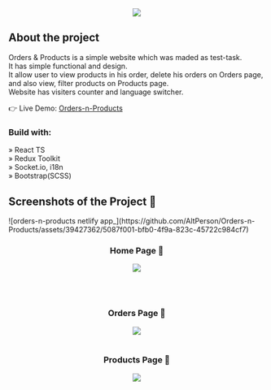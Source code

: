 <div align='center'><img src='https://github.com/AltPerson/Orders-n-Products/assets/39427362/2e4f3e1d-3fb7-41b3-93db-b60945504e90'/></div>

<h2>About the project</h2>

<p>Orders & Products is a simple website which was maded as test-task.<br>
It has simple functional and design.<br> 
It allow user to view products in his order, delete his orders on Orders page, and also view, filter products on Products page.<br>
Website has visiters counter and language switcher.
</p>

👉 Live Demo: <a href='https://orders-n-products.netlify.app/'>Orders-n-Products</a>

<h3>Build with:</h3>

» React TS <br>
» Redux Toolkit <br>
» Socket.io, i18n <br>
» Bootstrap(SCSS) <br>


<h2>Screenshots of the Project 📸</h2>![orders-n-products netlify app_](https://github.com/AltPerson/Orders-n-Products/assets/39427362/5087f001-bfb0-4f9a-823c-45722c984cf7)

<br>
<h3 align='center'>Home Page 🏡</h3>

<div align='center'>
<img src='https://github.com/AltPerson/Orders-n-Products/assets/39427362/421301ee-1ff4-4d49-b9d7-6fe356d29523'/>
</div>

<br><br>
<h3 align='center'>Orders Page 📄</h3>

<div align='center'>
<img src='https://github.com/AltPerson/Orders-n-Products/assets/39427362/9adcc857-141f-4af9-a96d-8f6962ca8512'/>

<br>
<br>
<h3 align='center'>Products Page 📄</h3>

<div align='center'>
<img src='https://github.com/AltPerson/Orders-n-Products/assets/39427362/2b602fef-ab47-4b6d-abcf-4ea50270dad1'/>

